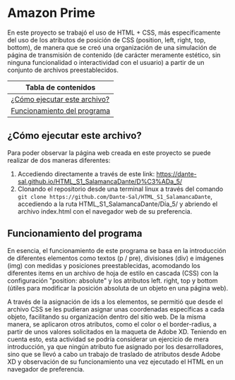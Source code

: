 # Amazon Prime

En este proyecto se trabajó el uso de HTML + CSS, más específicamente del uso de los atributos de posición de CSS (position, left, right, top, bottom), de manera que se creó una organización de una simulación de página de transmisión de contenido (de carácter meramente estético, sin ninguna funcionalidad o interactividad con el usuario) a partir de un conjunto de archivos preestablecidos.

|Tabla de contenidos|
|--|
|[¿Cómo ejecutar este archivo?](#Ejecucion)|
|[Funcionamiento del programa](#Funcionamiento)|

<a name="Ejecucion"></a>

## ¿Cómo ejecutar este archivo?

Para poder observar la página web creada en este proyecto se puede realizar de dos maneras diferentes:

1. Accediendo directamente a través de este link: https://dante-sal.github.io/HTML_S1_SalamancaDante/D%C3%ADa_5/
2. Clonando el repositorio desde una terminal linux a través del comando `git clone https://github.com/Dante-Sal/HTML_S1_SalamancaDante`, accediendo a la ruta HTML_S1_SalamancaDante/Día_5/ y abriendo el archivo index.html con el navegador web de su preferencia.

<a name="Funcionamiento"></a>

## Funcionamiento del programa

En esencia, el funcionamiento de este programa se basa en la introducción de diferentes elementos como textos (p / pre), divisiones (div) e imágenes (img) con medidas y posiciones preestablecidas, acomodando los diferentes items en un archivo de hoja de estilo en cascada (CSS) con la configuración "position: absolute" y los atributos left. right, top y bottom (útiles para modificar la posición absoluta de un objeto en una página web).

A través de la asignación de ids a los elementos, se permitió que desde el archivo CSS se les pudieran asignar unas coordenadas específicas a cada objeto, facilitando su organización dentro del sitio web. De la misma manera, se aplicaron otros atributos, como el color o el border-radius, a partir de unos valores solicitados en la maqueta de Adobe XD. Teniendo en cuenta esto, esta actividad se podría considerar un ejercicio de mera introducción, ya que ningún atributo fue asignado por los desarrolladores, sino que se llevó a cabo un trabajo de traslado de atributos desde Adobe XD y observación de su funcionamiento una vez ejecutado el HTML en un navegador de preferencia.